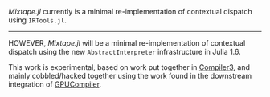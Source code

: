 _Mixtape.jl_ currently is a minimal re-implementation of contextual dispatch using `IRTools.jl`.

---

HOWEVER, _Mixtape.jl_ will be a minimal re-implementation of contextual dispatch using the new `AbstractInterpreter` infrastructure in Julia 1.6.

This work is experimental, based on work put together in [Compiler3](https://github.com/Keno/Compiler3.jl), and mainly cobbled/hacked together using the work found in the downstream integration of [GPUCompiler](https://github.com/Keno/Compiler3.jl/tree/master/dependents/GPUCompiler).
